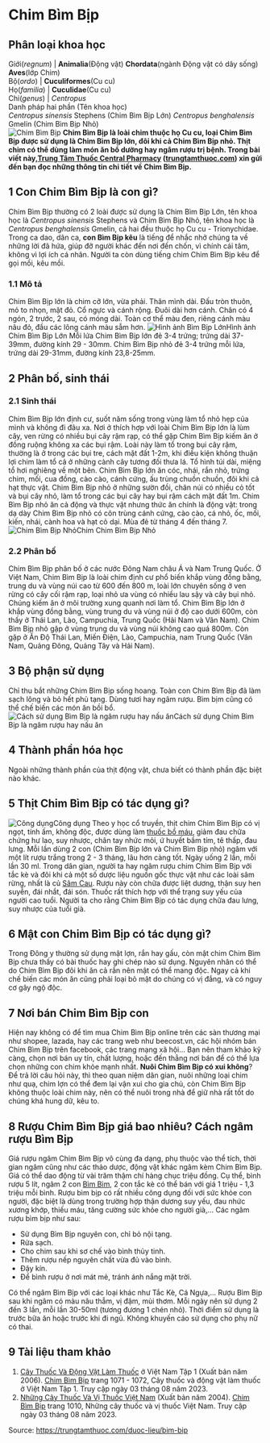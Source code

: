 # Chim Bìm Bịp

Phân loại khoa học  
---  
Giới(_regnum_) |  **Animalia**(Động vật) **Chordata**(ngành Động vật có dây sống) **Aves**(lớp Chim)  
Bộ(_ordo_) | **Cuculiformes**(Cu cu)  
Họ(_familia_) | **Cuculidae**(Cu cu)  
Chi(_genus_) | _Centropus_  
Danh pháp hai phần (Tên khoa học)  
_Centropus sinensis_ Stephens (Chim Bìm Bịp Lớn) _Centropus benghalensis_ Gmelin (Chim Bìm Bịp Nhỏ)  
![Chim Bìm Bịp](https://trungtamthuoc.com/images/others/bim-bip-1-7272.jpg)
**Chim Bìm Bịp là loài chim thuộc họ Cu cu, loại Chim Bìm Bịp được sử dụng là Chim Bìm Bịp lớn, đôi khi cả Chim Bìm Bịp nhỏ. Thịt chim có thể dùng làm món ăn bổ dưỡng hay ngâm rượu trị bệnh. Trong bài viết này,[Trung Tâm Thuốc Central Pharmacy](https://trungtamthuoc.com/ "Trung Tâm Thuốc Central Pharmacy") ([trungtamthuoc.com](https://trungtamthuoc.com/ "trungtamthuoc.com")) xin gửi đến bạn đọc những thông tin chi tiết về Chim Bìm Bịp.**
##  1 Con Chim Bìm Bịp là con gì?
Chim Bìm Bịp thường có 2 loài được sử dụng là Chim Bìm Bịp Lớn, tên khoa học là _Centropus sinensis_ Stephens và Chim Bìm Bịp Nhỏ, tên khoa học là _Centropus benghalensis_ Gmelin, cả hai đều thuộc họ Cu cu - Trionychidae.
Trong ca dao, dân ca, **con Bìm Bịp kêu** là tiếng để nhắc nhở chúng ta về những lời đã hứa, giúp đỡ người khác đến nơi đến chốn, vì chính cái tâm, không vì lợi ích cá nhân. Người ta còn dùng tiếng chim Chim Bìm Bịp kêu để gọi mồi, kêu mồi.
### 1.1 Mô tả
Chim Bìm Bịp lớn là chim cỡ lớn, vừa phải. Thân mình dài. Đấu tròn thuôn, mỏ to nhọn, mặt đỏ. Cổ ngực và cánh rộng. Đuôi dài hơn cánh. Chân có 4 ngón, 2 trước, 2 sau, có móng dài. Toàn cơ thể màu đen, riêng cánh màu nâu đỏ, đầu các lông cánh màu sẫm hơn. 
![Hình ảnh Bìm Bịp Lớn](https://trungtamthuoc.com/images/item/bim-bip-2.jpg)Hình ảnh Chim Bìm Bịp Lớn
Mỗi lứa Chim Bìm Bịp lớn đẻ 3-4 trứng; trứng dài 37- 39mm, đường kính 29 - 30mm. 
Chim Bìm Bịp nhỏ đẻ 3-4 trứng mỗi lứa, trứng dài 29-31mm, đường kính 23,8-25mm.
##  2 Phân bố, sinh thái 
### 2.1 Sinh thái
Chim Bìm Bịp lớn định cư, suốt năm sống trong vùng làm tổ nhỏ hẹp của mình và không đi đâu xa. Nơi ở thích hợp với loài Chim Bìm Bịp lớn là lùm cây, ven rừng có nhiều bụi cây rậm rạp, có thể gặp Chim Bìm Bịp kiếm ăn ở đồng ruộng không xa các bụi rậm. Loài này làm tổ trong bụi cây rậm, thường là ở trong các bụi tre, cách mặt đất 1-2m, khi điều kiện không thuận lợi chim làm tổ cả ở những cành cây tương đối thưa lá. Tổ hình túi dài, miệng tổ hơi nghiêng về một bên.
Chim Bìm Bịp lớn ăn cóc, nhái, rắn nhỏ, trứng chim, mối, cua đồng, cào cào, cánh cứng, ấu trùng chuồn chuồn, đôi khi cả hạt thực vật.
Chim Bìm Bịp nhỏ ở những sườn đồi, chân núi có nhiều cỏ tốt và bụi cây nhỏ, làm tổ trong các bụi cây hay bụi rậm cách mặt đất 1m.
Chim Bìm Bịp nhỏ ăn cả động và thực vật nhưng thức ăn chính là động vật: trong dạ dày Chim Bìm Bịp nhỏ có côn trùng cánh cứng, cào cào, cá nhỏ, ốc, mối, kiến, nhái, cành hoa và hạt cỏ dại. 
Mùa đẻ từ tháng 4 đến tháng 7. 
![Chim Bìm Bịp Nhỏ](https://trungtamthuoc.com/images/item/bim-bip-3.jpg)Chim Chim Bìm Bịp Nhỏ
### 2.2 Phân bố
Chim Bìm Bịp phân bố ở các nước Đông Nam châu Á và Nam Trung Quốc. Ở Việt Nam, Chim Bìm Bịp là loài chim định cư phổ biến khắp vùng đồng bằng, trung du và vùng núi cao từ 600 đến 800 m, loài lớn chuyên sống ở ven rừng có cây cối rậm rạp, loại nhỏ ưa vùng có nhiều lau sậy và cây bụi nhỏ. Chúng kiếm ăn ở môi trường xung quanh nơi làm tổ.
Chim Bìm Bịp lớn ở khắp vùng đồng bằng, vùng trung du và vùng núi ở độ cao dưới 600m, còn thấy ở Thái Lan, Lào, Campuchia, Trung Quốc (Hải Nam và Vân Nam). 
Chim Bìm Bịp nhỏ gặp ở vùng trung du và vùng núi không cao quá 800m. Còn gặp ở Ấn Độ Thái Lan, Miến Điện, Lào, Campuchia, nam Trung Quốc (Vân Nam, Quảng Đông, Quảng Tây và Hải Nam). 
##  3 Bộ phận sử dụng 
Chỉ thu bắt những Chim Bìm Bịp sống hoang. Toàn con Chim Bìm Bịp đã làm sạch lông và bỏ hết phủ tạng.
Dùng tươi hay ngâm rượu. 
Bìm bịm cũng có thể chế biến các món ăn bồi bổ.
![Cách sử dụng Bìm Bịp là ngâm rượu hay nấu ăn](https://trungtamthuoc.com/images/item/bim-bip-4.jpg)Cách sử dụng Chim Bìm Bịp là ngâm rượu hay nấu ăn
##  4 Thành phần hóa học 
Ngoài những thành phần của thịt động vật, chưa biết có thành phần đặc biệt nào khác. 
##  5 Thịt Chim Bìm Bịp có tác dụng gì?
![Công dụng](https://trungtamthuoc.com/images/item/bim-bip-5.jpg)Công dụng
Theo y học cổ truyền, thịt chim Chim Bìm Bịp có vị ngọt, tính ấm, không độc, được dùng làm [thuốc bổ máu](https://trungtamthuoc.com/bai-viet/bac-si-khuyen-dung-top-9-thuoc-bo-mau-tot-nhat-hien-nay "thuốc bổ máu"), giảm đau chữa chứng hư lao, suy nhược, chân tay nhức mỏi, ứ huyết bầm tím, tê thấp, đau lưng.
Mỗi lần dùng 2 con (Chim Bìm Bịp lớn và Chim Bìm Bịp nhỏ) ngâm với một lít rượu trắng trong 2 - 3 tháng, lâu hơn càng tốt. Ngày uống 2 lần, mỗi lần 30 ml. 
Trong dân gian, người ta hay ngâm rượu chim Chim Bìm Bịp với tắc kè và đôi khi cả một số dược liệu nguồn gốc thực vật như các loài sâm rừng, nhất là củ [Sâm Cau](https://trungtamthuoc.com/duoc-lieu/sam-cau "Sâm Cau"). Rượu này còn chữa được liệt dương, thận suy hen suyễn, đái nhắt, đái són.
Thuốc rất thích hợp với thể trạng suy yếu của người cao tuổi. Người ta cho rằng Chim Bìm Bịp có tác dụng chữa đau lưng, suy nhược của tuổi già.
##  6 Mật con Chim Bìm Bịp có tác dụng gì?
Trong Đông y thường sử dụng mật lợn, rắn hay gấu, còn mật chim Chim Bìm Bịp chưa thấy có bài thuốc hay ghi chép nào sử dụng. 
Nguyên nhân có thể do Chim Bìm Bịp đôi khi ăn cả rắn nên mật có thể mang độc. Ngay cả khi chế biến các món ăn cũng phải loại bỏ mật do chúng có vị đắng, và có nguy cơ gây ngộ độc.
##  7 Nơi bán Chim Bìm Bịp con
Hiện nay không có để tìm mua Chim Bìm Bịp online trên các sàn thương mại như shopee, lazada, hay các trang web như beecost.vn, các hội nhóm bán Chim Bìm Bịp trên facebook, các trang mạng xã hội...
Bạn nên tham khảo kỹ càng, chọn nơi bán uy tín, chất lượng, hoặc đến thẳng nơi bán để có thể lựa chọn những con chim khỏe mạnh nhất.
**Nuôi Chim Bìm Bịp có xui không**? Để trả lời câu hỏi này, thì theo quan niệm dân gian, nuôi những loại chim như quạ, chim lợn có thể đem lại vận xui cho gia chủ, còn Chim Bìm Bịp không thuộc loài chim này, nên có thể nuôi trong nhà để giữ nhà rất tốt do chúng khá hung dữ, kêu to.
##  8 Rượu Chim Bìm Bịp giá bao nhiêu? Cách ngâm rượu Bìm Bịp
Giá rượu ngâm Chim Bìm Bịp vô cùng đa dạng, phụ thuộc vào thể tích, thời gian ngâm cũng như các thảo dược, động vật khác ngâm kèm Chim Bìm Bịp. Giá có thể dao động từ vài trăm thậm chí hàng chục triệu đồng.
Cụ thể, bình rượu 5 lít, ngâm 2 con [Bìm Bìm](https://trungtamthuoc.com/duoc-lieu/bim-bim-72 "Bìm Bìm"), 2 con tắc kè có thể bán với giá 1 triệu - 1,3 triệu mỗi bình.
Rượu bìm bịp có rất nhiều công dụng đối với sức khỏe con người, đặc biệt là dùng trong trường hợp thận dương suy yếu, đau nhức xương khớp, thiếu máu, tăng cường sức khỏe cho người già,... Các ngâm rượu bìm bịp như sau:
  * Sử dụng Bìm Bịp nguyên con, chỉ bỏ nội tạng.
  * Rửa sạch.
  * Cho chim sau khi sơ chế vào bình thủy tinh.
  * Thêm rượu nếp nguyên chất vừa đủ vào bình.
  * Đậy kín.
  * Để bình rượu ở nơi mát mẻ, tránh ánh nắng mặt trời.


Có thể ngâm Bìm Bịp với các loại khác như Tắc Kè, Cá Ngựa,... Rượu Bìm Bịp sau khi ngâm có màu nâu thẫm, vị đậm, mùi thơm. Mỗi ngày nên sử dụng 2 đến 3 lần, mỗi lần 30-50ml (tương đương 1 chén nhỏ). Thời điểm sử dụng là trước bữa ăn hoặc trước khi đi ngủ.
Không khuyến cáo sử dụng cho phụ nữ có thai.
##  9 Tài liệu tham khảo
  1. [Cây Thuốc Và Động Vật Làm Thuốc](https://trungtamthuoc.com/bai-viet/doc-online-va-tai-mien-phi-pdf-sach-cay-thuoc-va-dong-vat-lam-thuoc-o-viet-nam "Cây Thuốc Và Động Vật Làm Thuốc") ở Việt Nam Tập 1 (Xuất bản năm 2006). [Chim Bìm Bịp](https://trungtamthuoc.com/upload/pdf/cay-thuoc-va-dong-vat-lam-thuoc-tap-1-trungtamthuoc.com.pdf#page=1068) trang 1071 - 1072, Cây thuốc và động vật làm thuốc ở Việt Nam Tập 1. Truy cập ngày 03 tháng 08 năm 2023.
  2. [Những Cây Thuốc Và Vị Thuốc Việt Nam](https://trungtamthuoc.com/duoc-lieu "Những Cây Thuốc Và Vị Thuốc Việt Nam") (Xuất bản năm 2004). [Chim Bìm Bịp](https://trungtamthuoc.com/upload/pdf/nhung-cay-thuoc-va-vi-thuoc-viet-nam-trungtamthuoc.com.pdf#page=1027) trang 1010, Những cây thuốc và vị thuốc Việt Nam. Truy cập ngày 03 tháng 08 năm 2023.




Source: https://trungtamthuoc.com/duoc-lieu/bim-bip